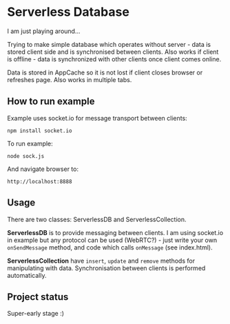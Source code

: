 Serverless Database
===================

I am just playing around... 

Trying to make simple database which operates without server - data is stored client side and is synchronised between clients.
Also works if client is offline - data is synchronized with other clients once client comes online.

Data is stored in AppCache so it is not lost if client closes browser or refreshes page. Also works in multiple tabs.

How to run example
------------------

Example uses socket.io for message transport between clients:

	npm install socket.io

To run example:

	node sock.js

And navigate browser to:

	http://localhost:8888

Usage
-----

There are two classes: ServerlessDB and ServerlessCollection.

**ServerlessDB** is to provide messaging between clients. I am using socket.io in example but any protocol can be used (WebRTC?) - just write your own `onSendMessage` method, and code which calls `onMessage` (see index.html).

**ServerlessCollection** have `insert`, `update` and `remove` methods for manipulating with data. Synchronisation between clients is performed automatically.



Project status
--------------

Super-early stage :)
